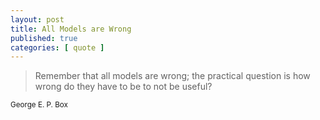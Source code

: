 ```yaml
---
layout: post
title: All Models are Wrong
published: true
categories: [ quote ]
---
```


<blockquote>
Remember that all models are wrong; the practical question is 
how wrong do they have to be to not be useful?
</blockquote>
<small>George E. P. Box</small>
